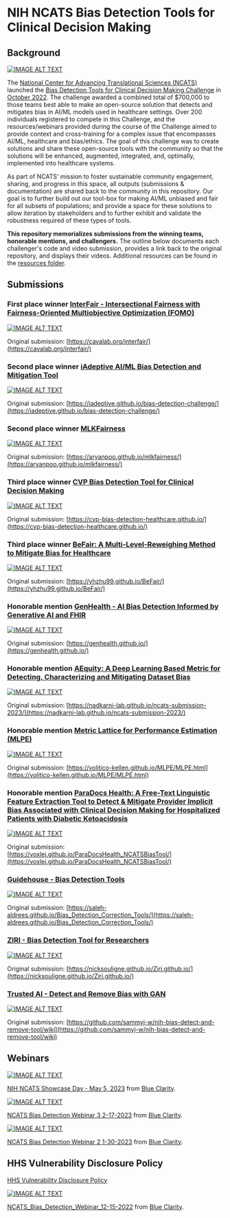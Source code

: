 # NIH NCATS Bias Detection Tools for Clinical Decision Making

## Background 
[![IMAGE ALT TEXT](https://vumbnail.com/782736979.jpg)](https://player.vimeo.com/video/782736979 "Video Title")


The [National Center for Advancing Translational Sciences (NCATS)](https://ncats.nih.gov/funding/challenges/bias-detection-tools-in-health-care) launched the [Bias Detection Tools for Clinical Decision Making Challenge](https://expeditionhacks.com/bias-detection-healthcare/) in [October 2022](https://www.challenge.gov/?challenge=minimizing-bias-and-maximizing-long-term-accuracy-of-predictive-algorithms-in-healthcare&tab=overview). The challenge awarded a combined total of $700,000 to those teams best able to make an open-source solution that detects and mitigates bias in AI/ML models used in healthcare settings. Over 200 individuals registered to compete in this Challenge, and the resources/webinars provided during the course of the Challenge aimed to provide context and cross-training for a complex issue that encompasses AI/ML, healthcare and bias/ethics. The goal of this challenge was to create solutions and share these open-source tools with the community so that the solutions will be enhanced, augmented, integrated, and, optimally, implemented into healthcare systems.

As part of NCATS’ mission to foster sustainable community engagement, sharing, and progress in this space, all outputs (submissions & documentation) are shared back to the community in this repository. Our goal is to further build out our tool-box for making AI/ML unbiased and fair for all subsets of populations; and provide a space for these solutions to allow iteration by stakeholders and to further exhibit and validate the robustness required of these types of tools.

**This repository memorializes submissions from the winning teams, honorable mentions, and challengers.** The outline below documents each challenger's code and video submission, provides a link back to the original repository, and displays their videos. Additional resources can be found in the [resources folder](resources/).

## Submissions 

### **First place winner** **[InterFair - Intersectional Fairness with Fairness-Oriented Multiobjective Optimization (FOMO)](interfair/)**

[![IMAGE ALT TEXT](https://img.youtube.com/vi/nf-J-1pqvVk/maxresdefault.jpg)](http://www.youtube.com/watch?v=nf-J-1pqvVk "Video Title")


Original submission: [https://cavalab.org/interfair/](https://cavalab.org/interfair/)

### **Second place winner** **[iAdeptive AI/ML Bias Detection and Mitigation Tool](iadeptive/)** 

[![IMAGE ALT TEXT](https://img.youtube.com/vi/yIY-2NZY8uo/hqdefault.jpg)](http://www.youtube.com/watch?v=yIY-2NZY8uo "Video Title")

Original submission: [https://iadeptive.github.io/bias-detection-challenge/](https://iadeptive.github.io/bias-detection-challenge/)

### **Second place winner** **[MLKFairness](mlkfairness)**

[![IMAGE ALT TEXT](https://img.youtube.com/vi/LQ1Lk3V-4og/maxresdefault.jpg)](http://www.youtube.com/watch?v=LQ1Lk3V-4og "Video Title")

Original submission: [https://aryanpoo.github.io/mlkfairness/](https://aryanpoo.github.io/mlkfairness/)

### **Third place winner** **[CVP Bias Detection Tool for Clinical Decision Making](cvp/)**

[![IMAGE ALT TEXT](https://img.youtube.com/vi/O4GG6Ph55U8/maxresdefault.jpg)](http://www.youtube.com/watch?v=O4GG6Ph55U8 "Video Title")

Original submission: [https://cvp-bias-detection-healthcare.github.io/](https://cvp-bias-detection-healthcare.github.io/)


### **Third place winner** **[BeFair: A Multi-Level-Reweighing Method to Mitigate Bias for Healthcare](super2021/)**

[![IMAGE ALT TEXT](https://img.youtube.com/vi/xWZ22PICMbc/maxresdefault.jpg)](http://www.youtube.com/watch?v=xWZ22PICMbc "Video Title")

Original submission: [https://yhzhu99.github.io/BeFair/](https://yhzhu99.github.io/BeFair/)

### **Honorable mention** **[GenHealth - AI Bias Detection Informed by Generative AI and FHIR](genhealth/)**

[![IMAGE ALT TEXT](https://img.youtube.com/vi/G6YzAoNFVvY/maxresdefault.jpg)](http://www.youtube.com/watch?v=G6YzAoNFVvY "Video Title")

Original submission: [https://genhealth.github.io/](https://genhealth.github.io/)

### **Honorable mention** **[AEquity: A Deep Learning Based Metric for Detecting, Characterizing and Mitigating Dataset Bias](aequity/)**

[![IMAGE ALT TEXT](https://img.youtube.com/vi/cVkCnehiQNY/maxresdefault.jpg)](http://www.youtube.com/watch?v=cVkCnehiQNY "Video Title")

Original submission: [https://nadkarni-lab.github.io/ncats-submission-2023/](https://nadkarni-lab.github.io/ncats-submission-2023/)

### **Honorable mention** **[Metric Lattice for Performance Estimation (MLPE)](mlpe/)**

[![IMAGE ALT TEXT](https://img.youtube.com/vi/_9Jkyv-FBuw/maxresdefault.jpg)](http://www.youtube.com/watch?v=_9Jkyv-FBuw "Video Title")

Original submission: [https://volitico-kellen.github.io/MLPE/MLPE.html](https://volitico-kellen.github.io/MLPE/MLPE.html)

### **Honorable mention** **[ParaDocs Health: A Free-Text Linguistic Feature Extraction Tool to Detect & Mitigate Provider Implicit Bias Associated with Clinical Decision Making for Hospitalized Patients with Diabetic Ketoacidosis](paradocshealth/)**

[![IMAGE ALT TEXT](https://img.youtube.com/vi/-bdKoG_e4U8/maxresdefault.jpg)](http://www.youtube.com/watch?v=-bdKoG_e4U8 "Video Title")

Original submission: [https://voxlej.github.io/ParaDocsHealth_NCATSBiasTool/](https://voxlej.github.io/ParaDocsHealth_NCATSBiasTool/)

### **[Guidehouse - Bias Detection Tools](guidehouse/)**

[![IMAGE ALT TEXT](https://img.youtube.com/vi/-CGPqFksA_A/maxresdefault.jpg)](http://www.youtube.com/watch?v=-CGPqFksA_A "Video Title")

Original submission: [https://saleh-aldrees.github.io/Bias_Detection_Correction_Tools/](https://saleh-aldrees.github.io/Bias_Detection_Correction_Tools/)

### **[ZIRI - Bias Detection Tool for Researchers](ziri/)**

[![IMAGE ALT TEXT](https://img.youtube.com/vi/PbDLE9PCxls/maxresdefault.jpg)](http://www.youtube.com/watch?v=PbDLE9PCxls "Video Title")

Original submission: [https://nicksouligne.github.io/Ziri.github.io/](https://nicksouligne.github.io/Ziri.github.io/)

### **[Trusted AI - Detect and Remove Bias with GAN](trustedai/)**


[![IMAGE ALT TEXT](https://img.youtube.com/vi/7SzWmqzgpXo/maxresdefault.jpg)](http://www.youtube.com/watch?v=7SzWmqzgpXo "Video Title")

Original submission: [https://github.com/sammyj-w/nih-bias-detect-and-remove-tool/wiki](https://github.com/sammyj-w/nih-bias-detect-and-remove-tool/wiki)

## Webinars 

[![IMAGE ALT TEXT](https://vumbnail.com/824269430.jpg)](https://player.vimeo.com/video/824269430 "Video Title")
<p><a href="https://vimeo.com/824269430">NIH NCATS Showcase Day - May 5, 2023</a> from <a href="https://vimeo.com/expeditionhacks">Blue Clarity</a>.</p>


[![IMAGE ALT TEXT](https://vumbnail.com/799944018.jpg)](https://player.vimeo.com/video/799944018 "Video Title")
<p><a href="https://vimeo.com/799944018">NCATS Bias Detection Webinar 3 2-17-2023</a> from <a href="https://vimeo.com/expeditionhacks">Blue Clarity</a>.</p>

[![IMAGE ALT TEXT](https://vumbnail.com/794218973.jpg)](https://player.vimeo.com/video/794218973 "Video Title")
<p><a href="https://vimeo.com/794218973">NCATS Bias Detection Webinar 2 1-30-2023</a> from <a href="https://vimeo.com/expeditionhacks">Blue Clarity</a>.</p>

## HHS Vulnerability Disclosure Policy
<a href = "https://www.hhs.gov/vulnerability-disclosure-policy/index.html" >HHS Vulnerability Disclosure Policy</a>

[![IMAGE ALT TEXT](https://vumbnail.com/781919643.jpg)](https://vimeo.com/781919643 "Video Title")
<p><a href="https://vimeo.com/781919643">NCATS_Bias_Detection_Webinar_12-15-2022</a> from <a href="https://vimeo.com/expeditionhacks">Blue Clarity</a>.</p>




